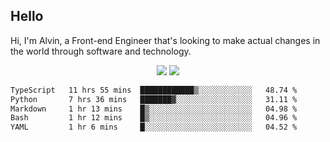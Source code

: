 ## Hello
Hi, I'm Alvin, a Front-end Engineer that's looking to make actual changes in the world through software and technology.

<p align="center">
  <img width="auto" src ="https://github-readme-stats.vercel.app/api?username=achen718&show_icons=true&count_private=true&theme=dracula&hide_border=true&hide=issues,contribs&bg_color=00000000">
  <img width="auto" src ="https://github-readme-stats.vercel.app/api/top-langs/?username=achen718&layout=compact&hide_border=true&theme=dracula&bg_color=00000000&langs_count=6&hide=jupyter%20notebook,tex,css,php&exclude_repo=Pacman-AI">

  <!--START_SECTION:waka-->

```txt
TypeScript   11 hrs 55 mins  ████████████▒░░░░░░░░░░░░   48.74 %
Python       7 hrs 36 mins   ███████▓░░░░░░░░░░░░░░░░░   31.11 %
Markdown     1 hr 13 mins    █▒░░░░░░░░░░░░░░░░░░░░░░░   04.98 %
Bash         1 hr 12 mins    █▒░░░░░░░░░░░░░░░░░░░░░░░   04.96 %
YAML         1 hr 6 mins     █░░░░░░░░░░░░░░░░░░░░░░░░   04.52 %
```

<!--END_SECTION:waka-->
  <br>
  <br>
</p>
